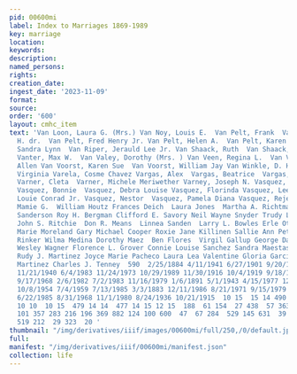 ```yaml
---
pid: 00600mi
label: Index to Marriages 1869-1989
key: marriage
location: 
keywords: 
description: 
named_persons: 
rights: 
creation_date: 
ingest_date: '2023-11-09'
format: 
source: 
order: '600'
layout: cmhc_item
text: 'Van Loon, Laura G. (Mrs.) Van Noy, Louis E.  Van Pelt, Frank  Van Pelt, Fred
  H. dr.  Van Pelt, Fred Henry Jr. Van Pelt, Helen A.  Van Pelt, Karen M.  Van Pelt,
  Sandra Lynn  Van Riper, Jerauld Lee Jr. Van Shaack, Ruth  Van Shaack, Sophie Curtis
  Vanter, Max W.  Van Valey, Dorothy (Mrs. ) Van Veen, Regina L.  Van Voorst, James
  Allen Van Voorst, Karen Sue  Van Voorst, William Jay Van Winkle, D. H.  Van Winkle,
  Virginia Varela, Cosme Chavez Vargas, Alex  Vargas, Beatrice  Vargas, Louisa (Mrs.)
  Varner, Cleta  Varner, Michele Meriwether Varney, Joseph N. Vasquez, Arthur Joseph
  Vasquez, Bonnie  Vasquez, Debra Louise Vasquez, Florinda Vasquez, Lee Eugene Vasquez,
  Louie Conrad Jr. Vasquez, Nestor  Vasquez, Pamela Diana Vasquez, Rejerio  Vaugh,
  Mamie G.  William Houtz Frances Deich  Laura Jones  Martha A. Richtmann Rae Ellen
  Sanderson Roy H. Bergman Clifford E. Savory Neil Wayne Snyder Trudy Lynn Hunter
  John S. Ritchie  Don R. Means  Linnea Sanden  Larry L. Bowles Erle Otis Cross Laura
  Marie Moreland Gary Michael Cooper Roxie Jane Killinen Sallie Ann Petre Joseph N.
  Rinker Wilma Medina Dorothy Maez  Ben Flores  Virgil Gallup George Darwin Boyd David
  Wesley Wagner Florence L. Grover Connie Louise Sanchez Sandra Maestas Rodolfo Nevarez
  Rudy J. Martinez Joyce Marie Pacheco Laura Lea Valentine Gloria Garcia  Paul Medina  Emilia
  Martinez Charles J. Tenney  590  2/25/1884 4/11/1941 6/27/1901 9/20/1959 4/14/1984
  11/21/1940 6/4/1983 11/24/1973 10/29/1989 11/30/1916 10/4/1919 9/18/1937 1/9/1935
  9/17/1968 2/6/1982 7/2/1983 11/16/1979 1/6/1891 5/1/1943 4/15/1977 12/12/1959 5/7/1960
  10/8/1954 7/4/1959 7/13/1985 3/3/1883 12/11/1986 8/21/1971 9/15/1979 8/19/1986 7/29/1980
  6/22/1985 8/31/1968 11/1/1980 8/24/1936 10/21/1915  10 15  15 14 490  12 15 15 14  14
  10 10  10 15  479 14 14  477 14 15 12 15  188  61 154  27 438  57 363 251 99]  45
  101 357 283 216 196 369 882 124 100 600  47  67 284  529 145 631  39 866 938 972
  519 212  29 323  20 '
thumbnail: "/img/derivatives/iiif/images/00600mi/full/250,/0/default.jpg"
full: 
manifest: "/img/derivatives/iiif/00600mi/manifest.json"
collection: life
---
```

